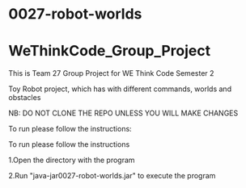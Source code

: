 # 0027-robot-worlds
# WeThinkCode_Group_Project

This is Team 27 Group Project for WE Think Code Semester 2

Toy Robot project, which has with different commands, worlds and obstacles

NB: DO NOT CLONE THE REPO UNLESS YOU WILL MAKE CHANGES

To run please follow the instructions:

To run please follow the instructions

1.Open the directory with the program

2.Run "java-jar0027-robot-worlds.jar" to execute the program
